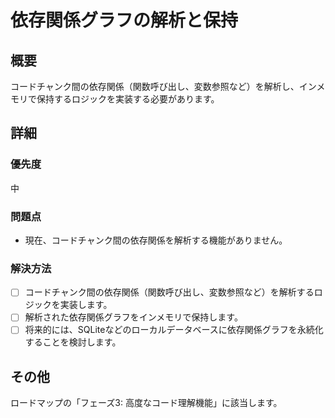 # 依存関係グラフの解析と保持

## 概要

コードチャンク間の依存関係（関数呼び出し、変数参照など）を解析し、インメモリで保持するロジックを実装する必要があります。

## 詳細

### 優先度

中

### 問題点

- 現在、コードチャンク間の依存関係を解析する機能がありません。

### 解決方法

- [ ] コードチャンク間の依存関係（関数呼び出し、変数参照など）を解析するロジックを実装します。
- [ ] 解析された依存関係グラフをインメモリで保持します。
- [ ] 将来的には、SQLiteなどのローカルデータベースに依存関係グラフを永続化することを検討します。

## その他

ロードマップの「フェーズ3: 高度なコード理解機能」に該当します。
